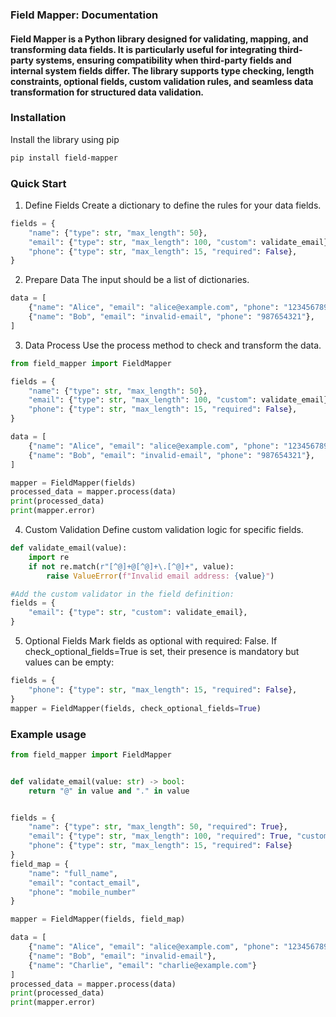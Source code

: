 ### Field Mapper: Documentation
#### Field Mapper is a Python library designed for validating, mapping, and transforming data fields. It is particularly useful for integrating third-party systems, ensuring compatibility when third-party fields and internal system fields differ. The library supports type checking, length constraints, optional fields, custom validation rules, and seamless data transformation for structured data validation.
### Installation
Install the library using pip
```bash
pip install field-mapper
```

### Quick Start
1. Define Fields
Create a dictionary to define the rules for your data fields.
```python
fields = {
    "name": {"type": str, "max_length": 50},
    "email": {"type": str, "max_length": 100, "custom": validate_email},
    "phone": {"type": str, "max_length": 15, "required": False},
}
```

2. Prepare Data
The input should be a list of dictionaries.
```python
data = [
    {"name": "Alice", "email": "alice@example.com", "phone": "123456789"},
    {"name": "Bob", "email": "invalid-email", "phone": "987654321"},
]
```

3. Data Process
Use the process method to check and transform the data.

```python
from field_mapper import FieldMapper

fields = {
    "name": {"type": str, "max_length": 50},
    "email": {"type": str, "max_length": 100, "custom": validate_email},
    "phone": {"type": str, "max_length": 15, "required": False},
}

data = [
    {"name": "Alice", "email": "alice@example.com", "phone": "123456789"},
    {"name": "Bob", "email": "invalid-email", "phone": "987654321"},
]

mapper = FieldMapper(fields)
processed_data = mapper.process(data)
print(processed_data)
print(mapper.error)

```

4. Custom Validation
Define custom validation logic for specific fields.

```python
def validate_email(value):  
    import re  
    if not re.match(r"[^@]+@[^@]+\.[^@]+", value):  
        raise ValueError(f"Invalid email address: {value}")  

#Add the custom validator in the field definition:
fields = {
    "email": {"type": str, "custom": validate_email},
}

```

5. Optional Fields
Mark fields as optional with required: False. 
If check_optional_fields=True is set, their presence is mandatory but values can be empty:
```python
fields = {
    "phone": {"type": str, "max_length": 15, "required": False},
}
mapper = FieldMapper(fields, check_optional_fields=True)  

```

### Example usage

```python
from field_mapper import FieldMapper


def validate_email(value: str) -> bool:
    return "@" in value and "." in value


fields = {
    "name": {"type": str, "max_length": 50, "required": True},
    "email": {"type": str, "max_length": 100, "required": True, "custom": validate_email},
    "phone": {"type": str, "max_length": 15, "required": False}
}
field_map = {
    "name": "full_name",
    "email": "contact_email",
    "phone": "mobile_number"
}

mapper = FieldMapper(fields, field_map)

data = [
    {"name": "Alice", "email": "alice@example.com", "phone": "1234567890"},
    {"name": "Bob", "email": "invalid-email"},
    {"name": "Charlie", "email": "charlie@example.com"}
]
processed_data = mapper.process(data)
print(processed_data)
print(mapper.error)
```
